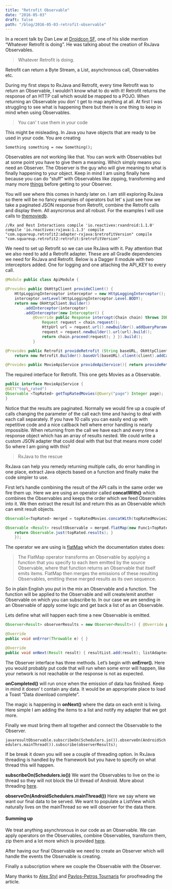 ```yaml
---
title: "Retrofit Observable"
date: "2016-05-03"
draft: false
path: "/blog/2016-05-03-retrofit-observable"
---
```


In a recent talk by Dan Lew at [Droidcon SF](https://youtu.be/QdmkXL7XikQ?t=4m37s), one of his slide mention “Whatever Retrofit is doing”. He was talking about the creation of RxJava Observables.

> Whatever Retrofit is doing.

Retrofit can return a Byte Stream, a List, asynchronous call, Observables etc.

During my first steps to RxJava and Retrofit, every time Retrofit was to return an Observable, I wouldn’t know what to do with it! Retrofit returns the response of an HTTP call which would be mapped to a POJO. When returning an Observable you don’ t get to map anything at all. At first I was struggling to see what is happening there but there is one thing to keep in mind when using Observables.

> You can' t use them in your code

This might be misleading. In Java you have objects that are ready to be used in your code. You are creating

`Something something = new Something();`

Observables are not working like that. You can work with Observables but at some point you have to give them a meaning. Which simply means you need an Observer. The Observer is the guy who will give meaning to what is finally happening to your object. Keep in mind I am using finally here because you can do “stuff” with Observables like zipping, transforming and many more [things](http://reactivex.io/documentation/operators.html) before getting to your Observer.

You will see where this comes in handy later on. I am still exploring RxJava so there will be no fancy examples of operators but let’ s just see how we take a paginated JSON response from Retrofit, combine the Retrofit calls and display them. All asyncronus and all robust. For the examples I will use calls to [themoviedb](https://www.themoviedb.org/documentation/api?language=en).

`//Rx and Rest Interactions compile 'io.reactivex:rxandroid:1.1.0' compile 'io.reactivex:rxjava:1.1.3' compile "com.squareup.retrofit2:adapter-rxjava:$retrofitVersion" compile "com.squareup.retrofit2:retrofit:$retrofitVersion"`

We need to set up Retrofit so we can use RxJava with it. Pay attention that we also need to add a Retrofit adapter. These are all Gradle dependencies we need for RxJava and Retrofit. Below is a Dagger II module with two interceptors added. One for logging and one attaching the API\_KEY to every call.

```java
@Module public class ApiModule {

@Provides public OkHttpClient provideClient() { 
    HttpLoggingInterceptor interceptor = new HttpLoggingInterceptor(); 
    interceptor.setLevel(HttpLoggingInterceptor.Level.BODY);
    return new OkHttpClient.Builder()
        .addInterceptor(interceptor)
        .addInterceptor(new Interceptor() { 
            @Override public Response intercept(Chain chain) throws IOException { 
                Request request = chain.request(); 
                HttpUrl url = request.url().newBuilder().addQueryParameter( "api\_key", Constants.API\_KEY ).build(); 
                request = request.newBuilder().url(url).build(); 
                return chain.proceed(request); } }).build(); 
            }

@Provides public Retrofit provideRetrofit (String baseURL, OkHttpClient client){ 
    return new Retrofit.Builder().baseUrl(baseURL).client(client).addCallAdapterFactory(RxJavaCallAdapterFactory.create()) .addConverterFactory(GsonConverterFactory.create()) .build(); }

@Provides public MovieApiService provideApiService(){ return provideRetrofit(Constants.BASE\_URL,provideClient()).create(MovieApiService.class); } } 
```

The required interface for Retrofit. This one gets Movies as a Observable.

```java
public interface MovieApiService {
@GET("top\_rated") 
Observable <TopRated> getTopRatedMovies(@Query("page") Integer page); 
} 
```

Notice that the results are paginated. Normally we would fire up a couple of calls changing the parameter of the call each time and having to deal with each call separately. If you have 10 calls you can easily end up with repetitive code and a nice callback hell where error handling is nearly impossible. When returning from the call we have each and every time a response object which has an array of results nested. We could write a custom JSON adapter that could deal with that but that means more code! So where I am going with this?

> RxJava to the rescue

RxJava can help you remedy returning multiple calls, do error handling in one place, extract Java objects based on a function and finally make the code simpler to use.

First let’s handle combining the result of the API calls in the same order we fire them up. Here we are using an operator called **concatWith()** which combines the Observables and keeps the order which we feed Observables into it. We then extract the result list and return this as an Observable which can emit result objects.

```java
Observable<TopRated> merged = topRatedMovies.concatWith(topRatedMovies2).concatWith(topRatedMovies3);

Observable <Result> resultObservable = merged.flatMap(new Func1<TopRated, Observable<Result>>() { @Override public Observable<Result> call(TopRated topRated) { 
    return Observable.just(topRated.results); } 
    }); 
```

The operator we are using is [flatMap](http://reactivex.io/documentation/operators/flatmap.html) which the documentation states does:

> The FlatMap operator transforms an Observable by applying a function that you specify to each item emitted by the source Observable, where that function returns an Observable that itself emits items. FlatMap then merges the emissions of these resulting Observables, emitting these merged results as its own sequence.

So in plain English you put in the mix an Observable and a function. The function will be applied to the Observable and will create/emit another Observable on which you can subscribe to. In our case we are sending in an Observable of apply some logic and get back a list of as an Observable.

Lets define what will happen each time a new Observable is emitted.

```java
Observer<Result> observerResults = new Observer<Result>() { @Override public void onCompleted() {}

@Override 
public void onError(Throwable e) { }

@Override 
public void onNext(Result result) { resultList.add(result); listAdapter.notifyDataSetChanged(); } }; 
```

The Observer interface has three methods. Let’s begin with **onError().** Here you would probably put code that will run when some error will happen, like your network is not reachable or the response is not as expected.

**onCompleted()** will run once when the emission of data has finished. Keep in mind it doesn’ t contain any data. It would be an appropriate place to load a Toast “Data download complete”.

The magic is happening in **onNext()** where the data on each emit is living. Here simple I am adding the items to a list and notify my adapter that we got more.

Finally we must bring them all together and connect the Observable to the Observer.

```javaresultObservable.subscribeOn(Schedulers.io()).observeOn(AndroidSchedulers.mainThread()).subscribe(observerResults); ```

If be break it down you will see a couple of threading option. In RxJava threading is handled by the framework but you have to specify on what thread this will happen.

**subscribeOn(Schedulers.io())** We want the Observables to live on the io thread so they will not block the UI thread of Android. More about threading [here](http://reactivex.io/documentation/scheduler.html).

**observeOn(AndroidSchedulers.mainThread())** Here we say where we want our final data to be served. We want to populate a ListView which naturally lives on the mainThread so we will observer for the data there.

#### Summing up

We treat anything asynchronous in our code as an Observable. We can apply operators on the Observables, combine Observables, transform them, zip them and a lot more which is provided [here](http://reactivex.io/documentation/operators.html).

After having our final Observable we need to create an Observer which will handle the events the Observable is creating.

Finally a subscription where we couple the Observable with the Observer.

Many thanks to [Alex Styl](https://medium.com/u/5c58e3c0eca2) and [Pavlos-Petros Tournaris](https://medium.com/u/d2295c5f4208) for proofreading the article.
